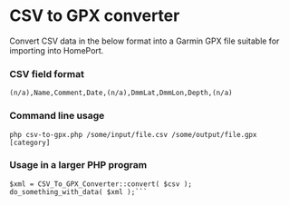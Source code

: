 # CSV to GPX converter

Convert CSV data in the below format into a Garmin GPX file suitable for importing into HomePort.

### CSV field format

```(n/a),Name,Comment,Date,(n/a),DmmLat,DmmLon,Depth,(n/a)```

### Command line usage

```php csv-to-gpx.php /some/input/file.csv /some/output/file.gpx [category]```

### Usage in a larger PHP program

```$csv = file_get_contents( '/some/input/file.csv' );
$xml = CSV_To_GPX_Converter::convert( $csv );
do_something_with_data( $xml );```